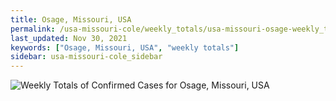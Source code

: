 ```yaml
---
title: Osage, Missouri, USA
permalink: /usa-missouri-cole/weekly_totals/usa-missouri-osage-weekly_totals.html
last_updated: Nov 30, 2021
keywords: ["Osage, Missouri, USA", "weekly totals"]
sidebar: usa-missouri-cole_sidebar
---
```


![Weekly Totals of Confirmed Cases for Osage, Missouri, USA](/covid_tracker/images/graphs/usa-missouri-osage-weekly_totals_graph.png)
